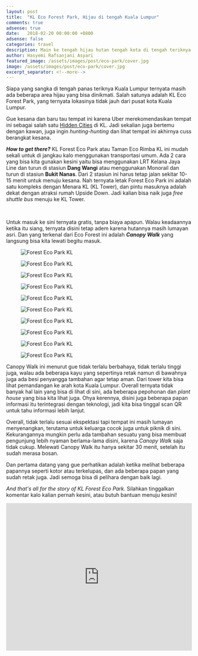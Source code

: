 ```yaml
---
layout: post
title:  "KL Eco Forest Park, Hijau di tengah Kuala Lumpur"
comments: true
adsense: true
date:   2018-02-20 00:00:00 +0800
adsense: false
categories: travel
description: Main ke tengah hijau hutan tengah kota di tengah teriknya Kuala Lumpur
author: Hasyemi Rafsanjani Asyari
featured_image: /assets/images/post/eco-park/cover.jpg
image: /assets/images/post/eco-park/cover.jpg
excerpt_separator: <!--more-->
---
```


<p class="intro">Siapa yang sangka di tengah panas teriknya Kuala Lumpur ternyata masih ada beberapa area hijau yang bisa dinikmati. Salah satunya adalah KL Eco Forest Park, yang ternyata lokasinya tidak jauh dari pusat kota Kuala Lumpur.</p>

Gue kesana dan baru tau tempat ini karena Uber merekomendasikan tempat ini sebagai salah satu <a href="https://www.uber.com/en-MY/blog/kuala-lumpur/hiddencitieskl/" target="_blank">Hidden Cities</a> di KL. Jadi sekalian juga bertemu dengan kawan, juga ingin _hunting-hunting_ dan lihat tempat ini akhirnya cuss berangkat kesana.

___How to get there?___
KL Forest Eco Park atau Taman Eco Rimba KL ini mudah sekali untuk di jangkau kalo menggunakan transportasi umum. Ada 2 cara yang bisa kita gunakan kesini yaitu bisa menggunakan LRT Kelana Jaya Line dan turun di stasiun __Dang Wangi__ atau menggunakan Monorail dan turun di stasiun __Bukit Nanas__. Dari 2 stasiun ini harus tetap jalan sekitar 10-15 menit untuk menuju kesana. Nah ternyata letak Forest Eco Park ini adalah satu kompleks dengan Menara KL (KL Tower), dan pintu masuknya adalah dekat dengan atraksi rumah Upside Down. Jadi kalian bisa naik juga _free shuttle bus_ menuju ke KL Tower.

<div class="ads">
	<script async src="//pagead2.googlesyndication.com/pagead/js/adsbygoogle.js"></script>
	<!-- Ads Header -->
	<ins class="adsbygoogle"
		style="display:block"
		data-ad-client="ca-pub-9523208256804448"
		data-ad-slot="1649271984"
		data-ad-format="auto"></ins>
	<script>
	(adsbygoogle = window.adsbygoogle || []).push({});
	</script>
</div>
<br/>

Untuk masuk ke sini ternyata gratis, tanpa biaya apapun. Walau keadaannya ketika itu siang, ternyata disini tetap adem karena hutannya masih lumayan asri. Dan yang terkenal dari Eco Forest ini adalah ___Canopy Walk___ yang langsung bisa kita lewati begitu masuk.

<div class="photoset-grid grid">
	<div class="grid--item grid--twelve">
		<figure>
		  <img src="/assets/images/post/eco-park/2.jpg" alt="Forest Eco Park KL" title="Forest Eco Park KL" />		   
		</figure>		
	</div>		
	<div class="grid--item grid--six">
		<figure>
		  <img src="/assets/images/post/eco-park/3.jpg" alt="Forest Eco Park KL" title="Forest Eco Park KL" />		   
		</figure>		
	</div>	
	<div class="grid--item grid--six">
		<figure>
		  <img src="/assets/images/post/eco-park/4.jpg" alt="Forest Eco Park KL" title="Forest Eco Park KL" />		   
		</figure>		
	</div>
    <div class="grid--item grid--six">
		<figure>
		  <img src="/assets/images/post/eco-park/5.jpg" alt="Forest Eco Park KL" title="Forest Eco Park KL" />		     
		</figure>		
	</div>	
	<div class="grid--item grid--six">
		<figure>
		  <img src="/assets/images/post/eco-park/6.jpg" alt="Forest Eco Park KL" title="Forest Eco Park KL" />		   
		</figure>		
	</div>		
	<div class="grid--item grid--twelve">
		<figure>
		  <img src="/assets/images/post/eco-park/7.jpg" alt="Forest Eco Park KL" title="Forest Eco Park KL" />		   
		</figure>		
	</div>
	<div class="grid--item grid--six">
		<figure>
		  <img src="/assets/images/post/eco-park/8.jpg" alt="Forest Eco Park KL" title="Forest Eco Park KL" />		     
		</figure>		
	</div>	
	<div class="grid--item grid--six">
		<figure>
		  <img src="/assets/images/post/eco-park/9.jpg" alt="Forest Eco Park KL" title="Forest Eco Park KL" />		   
		</figure>		
	</div>
	<div class="grid--item grid--twelve">
		<figure>
		  <img src="/assets/images/post/eco-park/10.jpg" alt="Forest Eco Park KL" title="Forest Eco Park KL" />		   
		</figure>		
	</div>		
	<div class="grid--item grid--twelve">
		<figure>
		  <img src="/assets/images/post/eco-park/1.jpg" alt="Forest Eco Park KL" title="Forest Eco Park KL" />		   
		</figure>		
	</div>
</div>

Canopy Walk ini menurut gue tidak terlalu berbahaya, tidak terlalu tinggi juga, walau ada beberapa kayu yang sepertinya retak namun di bawahnya juga ada besi penyangga tambahan agar tetap aman. Dari tower kita bisa lihat pemandangan ke arah kota Kuala Lumpur. Overall ternyata tidak banyak hal lain yang bisa di lihat di sini, ada beberapa pepohonan dan _plant house_ yang bisa kita lihat juga. Ohya kerennya, disini juga beberapa papan informasi itu terintegrasi dengan teknologi, jadi kita bisa tinggal scan QR untuk tahu informasi lebih lanjut.

Overall, tidak terlalu sesuai ekspektasi tapi tempat ini masih lumayan menyenangkan, terutama untuk keluarga cocok juga untuk piknik di sini. Kekurangannya mungkin perlu ada tambahan sesuatu yang bisa membuat pengunjung lebih nyaman berlama-lama disini, karena _Canopy Walk_ saja tidak cukup. Melewati Canopy Walk itu hanya sekitar 30 menit, setelah itu sudah merasa bosan. 

Dan pertama datang yang gue perhatikan adalah ketika melihat beberapa papannya seperti kotor atau terkelupas, dan ada beberapa papan yang sudah retak juga. Jadi semoga bisa di pelihara dengan baik lagi.

_And that's all for the story of KL Forest Eco Park._ Silahkan tinggalkan komentar kalo kalian pernah kesini, atau butuh bantuan menuju kesini!

<div style="text-align: center">
<iframe style="max-width: 100%;" width="560" height="400" src="https://www.youtube.com/embed/Um5YjxZJZwU?rel=0" frameborder="0" allow="autoplay; encrypted-media" allowfullscreen></iframe>
</div>

<div class="ads">
	<script async src="//pagead2.googlesyndication.com/pagead/js/adsbygoogle.js"></script>
	<!-- Ads Footer -->
	<ins class="adsbygoogle"
		style="display:block"
		data-ad-client="ca-pub-9523208256804448"
		data-ad-slot="8051028808"
		data-ad-format="auto"></ins>
	<script>
	(adsbygoogle = window.adsbygoogle || []).push({});
	</script>
</div>
<br/>